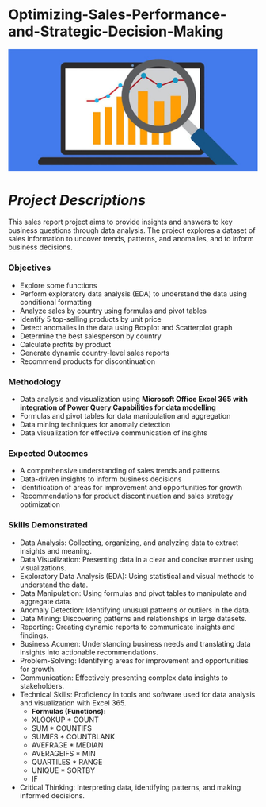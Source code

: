 # Optimizing-Sales-Performance-and-Strategic-Decision-Making

![](intro_image1.jpg)  

*Project Descriptions*  
=====================
This sales report project aims to provide insights and answers to key business questions through data analysis. The project explores a dataset of sales information to uncover trends, patterns, and anomalies, and to inform business decisions.

### Objectives

* Explore some functions
* Perform exploratory data analysis (EDA) to understand the data using conditional formatting
* Analyze sales by country using formulas and pivot tables
* Identify 5 top-selling products by unit price
* Detect anomalies in the data using Boxplot and Scatterplot graph
* Determine the best salesperson by country
* Calculate profits by product
* Generate dynamic country-level sales reports
* Recommend products for discontinuation



### Methodology

* Data analysis and visualization using __Microsoft Office Excel 365 with integration of Power Query Capabilities for data modelling__
* Formulas and pivot tables for data manipulation and aggregation
* Data mining techniques for anomaly detection
* Data visualization for effective communication of insights


### Expected Outcomes

* A comprehensive understanding of sales trends and patterns
* Data-driven insights to inform business decisions
* Identification of areas for improvement and opportunities for growth
* Recommendations for product discontinuation and sales strategy optimization

### Skills Demonstrated
* Data Analysis: Collecting, organizing, and analyzing data to extract insights and meaning.
* Data Visualization: Presenting data in a clear and concise manner using visualizations.
* Exploratory Data Analysis (EDA): Using statistical and visual methods to understand the data.
* Data Manipulation: Using formulas and pivot tables to manipulate and aggregate data.
* Anomaly Detection: Identifying unusual patterns or outliers in the data.
* Data Mining: Discovering patterns and relationships in large datasets.
* Reporting: Creating dynamic reports to communicate insights and findings.
* Business Acumen: Understanding business needs and translating data insights into actionable recommendations.
* Problem-Solving: Identifying areas for improvement and opportunities for growth.
* Communication: Effectively presenting complex data insights to stakeholders.
* Technical Skills: Proficiency in tools and software used for data analysis and visualization with Excel 365.
     * __Formulas (Functions):__
     * XLOOKUP      * COUNT
     * SUM          * COUNTIFS
     * SUMIFS       * COUNTBLANK
     * AVEFRAGE     * MEDIAN
     * AVERAGEIFS   * MIN
     * QUARTILES    * RANGE
     * UNIQUE       * SORTBY
     * IF
* Critical Thinking: Interpreting data, identifying patterns, and making informed decisions.


